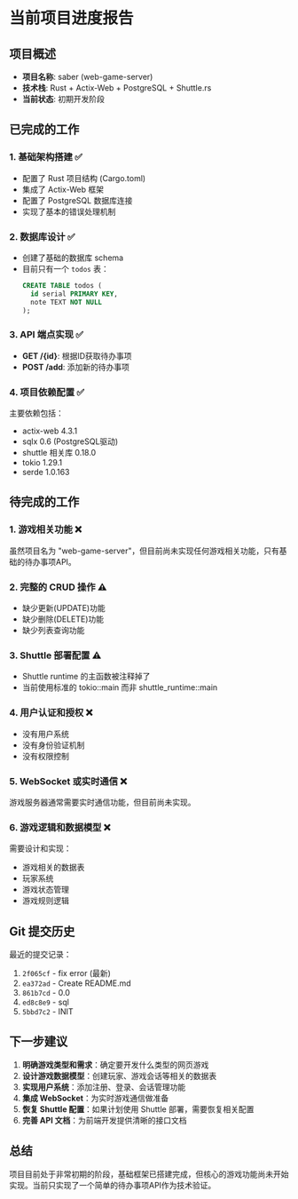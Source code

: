 # 当前项目进度报告

## 项目概述
- **项目名称**: saber (web-game-server)
- **技术栈**: Rust + Actix-Web + PostgreSQL + Shuttle.rs
- **当前状态**: 初期开发阶段

## 已完成的工作

### 1. 基础架构搭建 ✅
- 配置了 Rust 项目结构 (Cargo.toml)
- 集成了 Actix-Web 框架
- 配置了 PostgreSQL 数据库连接
- 实现了基本的错误处理机制

### 2. 数据库设计 ✅
- 创建了基础的数据库 schema
- 目前只有一个 `todos` 表：
  ```sql
  CREATE TABLE todos (
    id serial PRIMARY KEY,
    note TEXT NOT NULL
  );
  ```

### 3. API 端点实现 ✅
- **GET /{id}**: 根据ID获取待办事项
- **POST /add**: 添加新的待办事项

### 4. 项目依赖配置 ✅
主要依赖包括：
- actix-web 4.3.1
- sqlx 0.6 (PostgreSQL驱动)
- shuttle 相关库 0.18.0
- tokio 1.29.1
- serde 1.0.163

## 待完成的工作

### 1. 游戏相关功能 ❌
虽然项目名为 "web-game-server"，但目前尚未实现任何游戏相关功能，只有基础的待办事项API。

### 2. 完整的 CRUD 操作 ⚠️
- 缺少更新(UPDATE)功能
- 缺少删除(DELETE)功能
- 缺少列表查询功能

### 3. Shuttle 部署配置 ⚠️
- Shuttle runtime 的主函数被注释掉了
- 当前使用标准的 tokio::main 而非 shuttle_runtime::main

### 4. 用户认证和授权 ❌
- 没有用户系统
- 没有身份验证机制
- 没有权限控制

### 5. WebSocket 或实时通信 ❌
游戏服务器通常需要实时通信功能，但目前尚未实现。

### 6. 游戏逻辑和数据模型 ❌
需要设计和实现：
- 游戏相关的数据表
- 玩家系统
- 游戏状态管理
- 游戏规则逻辑

## Git 提交历史
最近的提交记录：
1. `2f065cf` - fix error (最新)
2. `ea372ad` - Create README.md
3. `861b7cd` - 0.0
4. `ed8c8e9` - sql
5. `5bbd7c2` - INIT

## 下一步建议

1. **明确游戏类型和需求**：确定要开发什么类型的网页游戏
2. **设计游戏数据模型**：创建玩家、游戏会话等相关的数据表
3. **实现用户系统**：添加注册、登录、会话管理功能
4. **集成 WebSocket**：为实时游戏通信做准备
5. **恢复 Shuttle 配置**：如果计划使用 Shuttle 部署，需要恢复相关配置
6. **完善 API 文档**：为前端开发提供清晰的接口文档

## 总结
项目目前处于非常初期的阶段，基础框架已搭建完成，但核心的游戏功能尚未开始实现。当前只实现了一个简单的待办事项API作为技术验证。